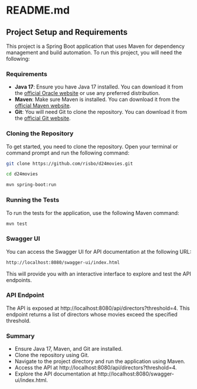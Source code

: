 # README.md

## Project Setup and Requirements

This project is a Spring Boot application that uses Maven for dependency management and build automation. To run this project, you will need the following:

### Requirements
- **Java 17**: Ensure you have Java 17 installed. You can download it from the [official Oracle website](https://www.oracle.com/java/technologies/javase-jdk17-downloads.html) or use any preferred distribution.
- **Maven**: Make sure Maven is installed. You can download it from the [official Maven website](https://maven.apache.org/download.cgi).
- **Git**: You will need Git to clone the repository. You can download it from the [official Git website](https://git-scm.com/downloads).

### Cloning the Repository
To get started, you need to clone the repository. Open your terminal or command prompt and run the following command:

```bash
git clone https://github.com/risbo/d24movies.git

cd d24movies

mvn spring-boot:run
```
### Running the Tests
To run the tests for the application, use the following Maven command:

```bash
mvn test
```

### Swagger UI
You can access the Swagger UI for API documentation at the following URL:
```bash
http://localhost:8080/swagger-ui/index.html
```
This will provide you with an interactive interface to explore and test the API endpoints.

### API Endpoint

The API is exposed at http://localhost:8080/api/directors?threshold=4. This endpoint returns a list of directors whose movies exceed the specified threshold.

### Summary
- Ensure Java 17, Maven, and Git are installed.
- Clone the repository using Git.
- Navigate to the project directory and run the application using Maven.
- Access the API at http://localhost:8080/api/directors?threshold=4.
- Explore the API documentation at http://localhost:8080/swagger-ui/index.html.
